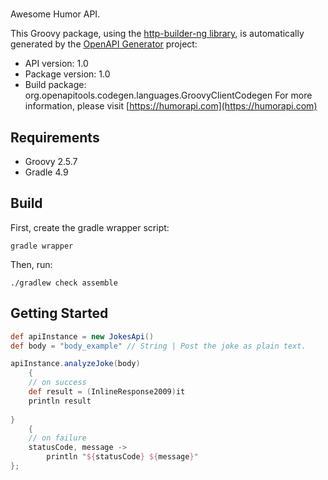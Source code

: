 # 

Awesome Humor API.

This Groovy package, using the [http-builder-ng library](https://http-builder-ng.github.io/http-builder-ng/), is automatically generated by the [OpenAPI Generator](https://openapi-generator.tech) project:

- API version: 1.0
- Package version: 1.0
- Build package: org.openapitools.codegen.languages.GroovyClientCodegen
For more information, please visit [https://humorapi.com](https://humorapi.com)

## Requirements

* Groovy 2.5.7
* Gradle 4.9

## Build

First, create the gradle wrapper script:

```
gradle wrapper
```

Then, run:

```
./gradlew check assemble
```

## Getting Started


```groovy
def apiInstance = new JokesApi()
def body = "body_example" // String | Post the joke as plain text.

apiInstance.analyzeJoke(body)
    {
    // on success
    def result = (InlineResponse2009)it
    println result
    
}
    {
    // on failure
    statusCode, message ->
        println "${statusCode} ${message}"
};
```

